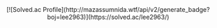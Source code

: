 <center>
  [![Solved.ac Profile](http://mazassumnida.wtf/api/v2/generate_badge?boj=lee2963)](https://solved.ac/lee2963/)
</center>
